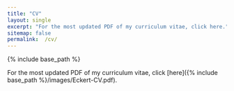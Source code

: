 ```yaml
---
title: "CV"
layout: single
excerpt: "For the most updated PDF of my curriculum vitae, click here."
sitemap: false
permalink:  /cv/
---
```


{% include base_path %}

For the most updated PDF of my curriculum vitae, click
[here]({% include base_path %}/images/Eckert-CV.pdf).
